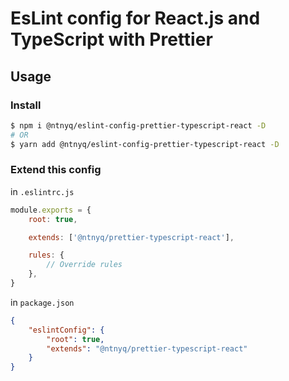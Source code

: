 # EsLint config for React.js and TypeScript with Prettier

## Usage

### Install

```bash
$ npm i @ntnyq/eslint-config-prettier-typescript-react -D
# OR
$ yarn add @ntnyq/eslint-config-prettier-typescript-react -D
```

### Extend this config

in `.eslintrc.js`

```js
module.exports = {
    root: true,

    extends: ['@ntnyq/prettier-typescript-react'],

    rules: {
        // Override rules
    },
}
```

in `package.json`

```json
{
    "eslintConfig": {
        "root": true,
        "extends": "@ntnyq/prettier-typescript-react"
    }
}
```
